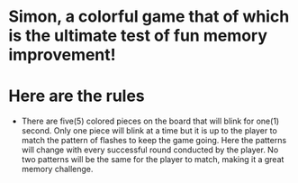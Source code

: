 # Simon, a colorful game that of which is the ultimate test of fun memory improvement!

# Here are the rules

* There are five(5) colored pieces on the board that will blink for one(1) second.  Only one piece will blink at a time but it is up to the player to match the pattern of flashes to keep the game going. Here the patterns will change with every successful round conducted by the player.  No two patterns will be the same for the player to match, making it a great memory challenge.
